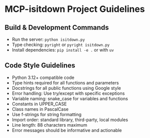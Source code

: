 # MCP-isitdown Project Guidelines

## Build & Development Commands
- Run the server: `python isitdown.py`
- Type checking: `pyright` or `pyright isitdown.py`
- Install dependencies: `pip install -e .` or with `uv`

## Code Style Guidelines
- Python 3.12+ compatible code
- Type hints required for all functions and parameters
- Docstrings for all public functions using Google style
- Error handling: Use try/except with specific exceptions
- Variable naming: snake_case for variables and functions
- Constants in UPPER_CASE
- Class names in PascalCase
- Use f-strings for string formatting
- Import order: standard library, third-party, local modules
- Line length: 88 characters maximum
- Error messages should be informative and actionable